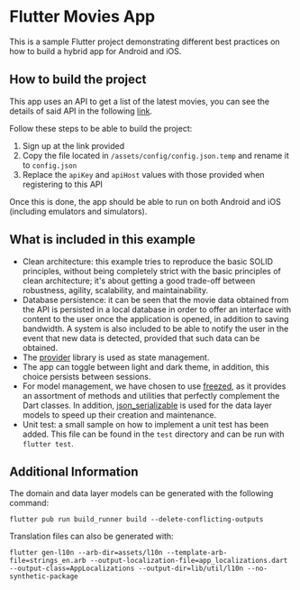 # Flutter Movies App

This is a sample Flutter project demonstrating different best practices on how to build a hybrid app for Android and iOS.

## How to build the project

This app uses an API to get a list of the latest movies, you can see the details of said API in the following [link](https://rapidapi.com/SAdrian/api/moviesdatabase/). 

Follow these steps to be able to build the project:

1. Sign up at the link provided
2. Copy the file located in `/assets/config/config.json.temp` and rename it to `config.json`
3. Replace the `apiKey` and `apiHost` values with those provided when registering to this API

Once this is done, the app should be able to run on both Android and iOS (including emulators and simulators).

## What is included in this example

- Clean architecture: this example tries to reproduce the basic SOLID principles, without being completely strict with the basic principles of clean architecture; it's about getting a good trade-off between robustness, agility, scalability, and maintainability.
- Database persistence: it can be seen that the movie data obtained from the API is persisted in a local database in order to offer an interface with content to the user once the application is opened, in addition to saving bandwidth. A system is also included to be able to notify the user in the event that new data is detected, provided that such data can be obtained.
- The [provider](https://pub.dev/packages/provider) library is used as state management.
- The app can toggle between light and dark theme, in addition, this choice persists between sessions.
- For model management, we have chosen to use [freezed](https://pub.dev/packages/freezed), as it provides an assortment of methods and utilities that perfectly complement the Dart classes. In addition, [json_serializable](https://pub.dev/packages/json_serializable) is used for the data layer models to speed up their creation and maintenance.
- Unit test: a small sample on how to implement a unit test has been added. This file can be found in the `test` directory and can be run with `flutter test`.

## Additional Information

The domain and data layer models can be generated with the following command:

`flutter pub run build_runner build --delete-conflicting-outputs`

Translation files can also be generated with:

`flutter gen-l10n --arb-dir=assets/l10n --template-arb-file=strings_en.arb --output-localization-file=app_localizations.dart --output-class=AppLocalizations --output-dir=lib/util/l10n --no-synthetic-package`